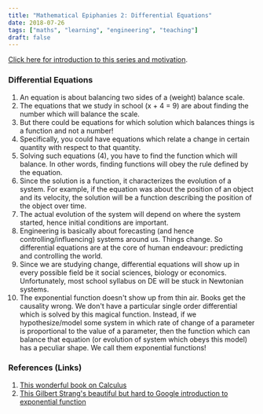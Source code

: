 ```yaml
---
title: "Mathematical Epiphanies 2: Differential Equations"
date: 2018-07-26
tags: ["maths", "learning", "engineering", "teaching"]
draft: false
---
```


[Click here for introduction to this series and motivation](/post/mathematical_epiphanies_introduction/).

### Differential Equations

  1. An equation is about balancing two sides of a (weight) balance scale.
  2. The equations that we study in school (x + 4 = 9) are about finding the number which will balance the scale.
  3. But there could be equations for which solution which balances things is a function and not a number!
  4. Specifically, you could have equations which relate a change in certain quantity with respect to that quantity.
  5. Solving such equations (4), you have to find the function which will balance. In other words, finding functions
     will obey the rule defined by the equation.
  6. Since the solution is a function, it characterizes the evolution of a system. For example, if the equation was about
     the position of an object and its velocity, the solution will be a function describing the position of the object over time.
  7. The actual evolution of the system will depend on where the system started, hence initial conditions are important.
  8. Engineering is basically about forecasting (and hence controlling/influencing) systems around us. Things change.
     So differential equations are at the core of human endeavour: predicting and controlling the world.
  9. Since we are studying change, differential equations will show up in every possible field be it social sciences,
    biology or economics. Unfortunately, most school syllabus on DE will be stuck in Newtonian systems.
  10. The exponential function doesn't show up from thin air. Books get the causality wrong. We don't have a particular
     single order differential which is solved by this magical function. Instead, if we hypothesize/model some system in which rate of change of a parameter is proportional to the value of a parameter, then the function which can balance that equation (or evolution of system which obeys this model) has a peculiar shape. We call them exponential functions!


### References (Links)

  1. [This wonderful book on Calculus](https://www.goodreads.com/book/show/33642702-calculus)
  2. [This Gilbert Strang's beautiful but hard to Google introduction to exponential function](http://www.wellesleycambridge.com/Article_Exponential.pdf)
